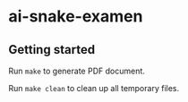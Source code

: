 # ai-snake-examen

## Getting started

Run `make` to generate PDF document.

Run `make clean` to clean up all temporary files.
